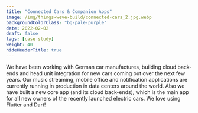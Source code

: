 ```yaml
---
title: "Connected Cars & Companion Apps"
image: /img/things-weve-build/connected-cars_2.jpg.webp
backgroundColorClass: "bg-pale-purple"
date: 2022-02-02
draft: false
tags: [case study]
weight: 40
hideHeaderTitle: true
---
```


We have been working with German car manufactures, building cloud back-ends and head unit integration for new cars coming out over the next few years. Our music streaming, mobile office and notification applications are currently running in production in data centers around the world. Also we have built a new core app (and its cloud back-ends), which is the main app for all new owners of the recently launched electric cars. We love using Flutter and Dart!